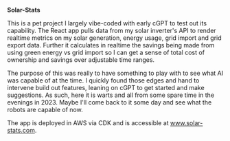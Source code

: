**Solar-Stats**

This is a pet project I largely vibe-coded with early cGPT to test out its capability. The React app pulls data from my solar inverter's API to render realtime metrics on my solar generation, energy usage, grid import and grid export data. Further it calculates in realtime the savings being made from using green energy vs grid import so I can get a sense of total cost of ownership and savings over adjustable time ranges. 

The purpose of this was really to have something to play with to see what AI was capable of at the time. I quickly found those edges and hand to intervene build out features, leaning on cGPT to get started and make suggestions. As such, here it is warts and all from some spare time in the evenings in 2023. Maybe I'll come back to it some day and see what the robots are capable of now. 

The app is deployed in AWS via CDK and is accessible at www.solar-stats.com.
